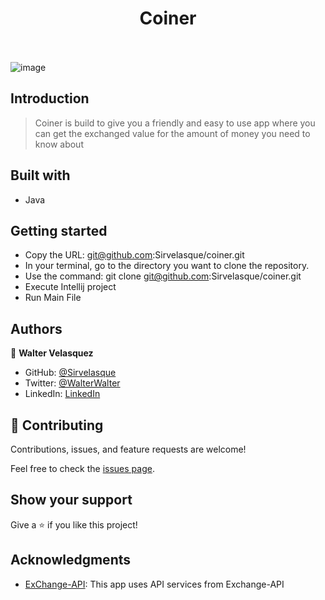 <div align="center">
  <h1 align="center">
    Coiner
    <br />
    <br />
</div>

![image](https://github.com/Sirvelasque/coiner/assets/82236725/df75fc2b-e658-471b-a4a2-71b5802134d7)

## Introduction

> Coiner is build to give you a friendly and easy to use app where you can get the exchanged value for the amount of money you need to know about

## Built with
- Java

## Getting started
- Copy the URL: git@github.com:Sirvelasque/coiner.git
- In your terminal, go to the directory you want to clone the repository.
- Use the command: git clone git@github.com:Sirvelasque/coiner.git
- Execute Intellij project
- Run Main File

## Authors

👤 **Walter Velasquez**

- GitHub: [@Sirvelasque](https://github.com/Sirvelasque)
- Twitter: [@WalterWalter](https://twitter.com/WalterWalte)
- LinkedIn: [LinkedIn](https://www.linkedin.com/in/sirvelasque/)

## 🤝 Contributing

Contributions, issues, and feature requests are welcome!

Feel free to check the [issues page](../../issues/).

## Show your support

Give a ⭐️ if you like this project!

## Acknowledgments

- [ExChange-API]([https://jikan.moe](https://app.exchangerate-api.com)): This app uses API services from Exchange-API

